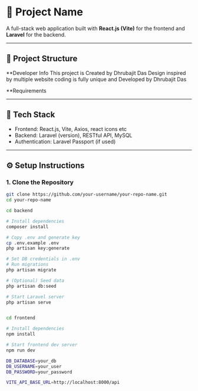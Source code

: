 # 🚀 Project Name

A full-stack web application built with **React.js (Vite)** for the frontend and **Laravel** for the backend.

---

## 📁 Project Structure


**Developer Info
This project is Created by Dhrubajit Das
Design inspired by multiple website
coding is fully unique and Developed by Dhrubajit Das


**Requirements

---

## 🔧 Tech Stack

- Frontend: React.js, Vite, Axios, react icons etc
- Backend: Laravel (version), RESTful API, MySQL
- Authentication: Laravel Passport (if used)

---

## ⚙️ Setup Instructions

### 1. Clone the Repository

```bash
git clone https://github.com/your-username/your-repo-name.git
cd your-repo-name

cd backend

# Install dependencies
composer install

# Copy .env and generate key
cp .env.example .env
php artisan key:generate

# Set DB credentials in .env
# Run migrations
php artisan migrate

# (Optional) Seed data
php artisan db:seed

# Start Laravel server
php artisan serve


cd frontend

# Install dependencies
npm install

# Start frontend dev server
npm run dev

DB_DATABASE=your_db
DB_USERNAME=your_user
DB_PASSWORD=your_password

VITE_API_BASE_URL=http://localhost:8000/api


